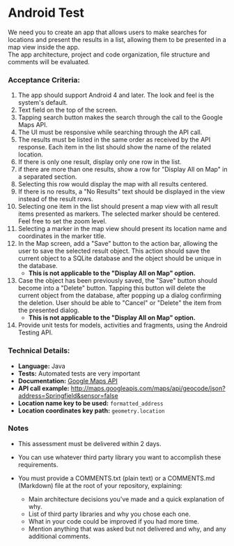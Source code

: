 # Android Test

We need you to create an app that allows users to make searches for locations and present the results in a list, allowing them to be presented in a map view inside the app.  
The app architecture, project and code organization, file structure and comments will be evaluated.

### Acceptance Criteria:

1. The app should support Android 4 and later. The look and feel is the system's default.
1. Text field on the top of the screen.
1. Tapping search button makes the search through the call to the Google Maps API.
1. The UI must be responsive while searching through the API call.
1. The results must be listed in the same order as received by the API response. Each item in the list should show the name of the related location.
1. If there is only one result, display only one row in the list.
1. if there are more than one results, show a row for "Display All on Map" in a separated section.
1. Selecting this row would display the map with all results centered.
1. If there is no results, a "No Results" text should be displayed in the view instead of the result rows.
1. Selecting one item in the list should present a map view with all result items presented as markers. The selected marker should be centered. Feel free to set the zoom level.
1. Selecting a marker in the map view should present its location name and coordinates in the marker title.
1. In the Map screen, add a "Save" button to the action bar, allowing the user to save the selected result object. This action should save the current object to a SQLite database and the object should be unique in the database.
    * **This is not applicable to the "Display All on Map" option.**
1. Case the object has been previously saved, the "Save" button should become into a "Delete" button. Tapping this button will delete the current object from the database, after popping up a dialog confirming the deletion. User should be able to "Cancel" or "Delete" the item from the presented dialog.
    * **This is not applicable to the "Display All on Map" option.**
1. Provide unit tests for models, activities and fragments, using the Android Testing API.



### Technical Details:

* **Language:** Java
* **Tests:** Automated tests are very important
* **Documentation:** [Google Maps API](https://developers.google.com/maps/documentation/geocoding/)
* **API call example:** http://maps.googleapis.com/maps/api/geocode/json?address=Springfield&sensor=false
* **Location name key to be used:** `formatted_address`
* **Location coordinates key path:** `geometry.location`

### Notes

* This assessment must be delivered within 2 days.
* You can use whatever third party library you want to accomplish these requirements.
* You must provide a COMMENTS.txt (plain text) or a COMMENTS.md (Markdown) file at the root of your repository, explaining:

    * Main architecture decisions you've made and a quick explanation of why.
    * List of third party libraries and why you chose each one.
    * What in your code could be improved if you had more time.
    * Mention anything that was asked but not delivered and why, and any additional comments.